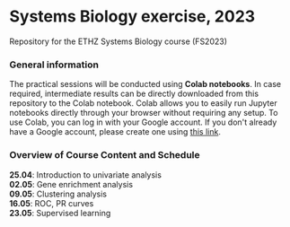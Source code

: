 # Systems Biology exercise, 2023
Repository for the ETHZ Systems Biology course (FS2023)

### General information
The practical sessions will be conducted using **Colab notebooks**. In case required, intermediate results can be directly downloaded from this repository to the Colab notebook. Colab allows you to easily run Jupyter notebooks directly through your browser without requiring any setup. To use Colab, you can log in with your Google account. If you don't already have a Google account, please create one using [this link](accounts.google.com/signup).

### Overview of Course Content and Schedule
**25.04**: Introduction to univariate analysis  <br>
**02.05**: Gene enrichment analysis  <br>
**09.05**: Clustering analysis  <br>
**16.05**: ROC, PR curves  <br>
**23.05**: Supervised learning  <br>
